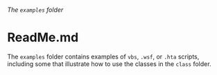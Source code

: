 ###### The `examples` folder

# ReadMe.md

The `examples` folder contains examples of 
`vbs`, `.wsf`, or `.hta` scripts, including 
some that illustrate how to use the classes 
in the `class` folder.